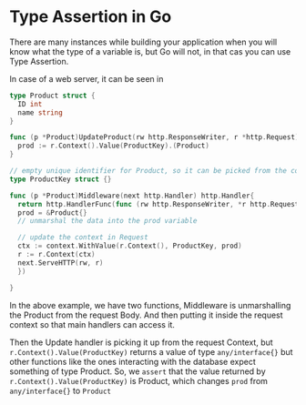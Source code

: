 # Type Assertion in Go

There are many instances while building your application when you will know what the type of a variable is, but Go will not, in that cas you can use Type Assertion.

In case of a web server, it can be seen in

```go
type Product struct {
  ID int
  name string
}

func (p *Product)UpdateProduct(rw http.ResponseWriter, r *http.Request){
  prod := r.Context().Value(ProductKey).(Product)
}

// empty unique identifier for Product, so it can be picked from the context
type ProductKey struct {}

func (p *Product)Middleware(next http.Handler) http.Handler{
  return http.HandlerFunc(func (rw http.ResponseWriter, *r http.Request){
  prod = &Product{}
  // unmarshal the data into the prod variable

  // update the context in Request
  ctx := context.WithValue(r.Context(), ProductKey, prod)
  r := r.Context(ctx)
  next.ServeHTTP(rw, r)
  })

}
```

In the above example, we have two functions, Middleware is unmarshalling the Product from the request Body. And then putting it inside the request context so that main handlers can access it.

Then the Update handler is picking it up from the request Context, but `r.Context().Value(ProductKey)` returns a value of type `any/interface{}` but other functions like the ones interacting with the database expect something of type Product. So, we `assert` that the value returned by `r.Context().Value(ProductKey)` is Product, which changes `prod` from `any/interface{}` to `Product`
